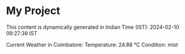 # My Project

This content is dynamically generated in Indian Time (IST): 2024-02-10 09:27:39 IST


Current Weather in Coimbatore:
Temperature: 24.88 °C
Condition: mist
